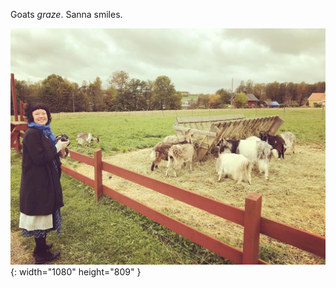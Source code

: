 ---
---

Goats *graze*. Sanna smiles.

![A woman pauses from photographing goats and smiles at the camera. The goats are dining and totally uninterested in the nearby humans.](/images/graze.jpg){: width="1080" height="809" }
